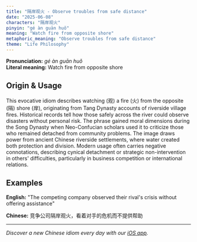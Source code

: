 ```yaml
---
title: "隔岸观火 - Observe troubles from safe distance"
date: "2025-06-08"
characters: "隔岸观火"
pinyin: "gé àn guān huǒ"
meaning: "Watch fire from opposite shore"
metaphoric_meaning: "Observe troubles from safe distance"
theme: "Life Philosophy"
---
```


**Pronunciation:** *gé àn guān huǒ*  
**Literal meaning:** Watch fire from opposite shore

## Origin & Usage

This evocative idiom describes watching (观) a fire (火) from the opposite (隔) shore (岸), originating from Tang Dynasty accounts of riverside village fires. Historical records tell how those safely across the river could observe disasters without personal risk. The phrase gained moral dimensions during the Song Dynasty when Neo-Confucian scholars used it to criticize those who remained detached from community problems. The image draws power from ancient Chinese riverside settlements, where water created both protection and division. Modern usage often carries negative connotations, describing cynical detachment or strategic non-intervention in others' difficulties, particularly in business competition or international relations.

## Examples

**English:** "The competing company observed their rival's crisis without offering assistance"

**Chinese:** 竞争公司隔岸观火，看着对手的危机而不提供帮助

---

*Discover a new Chinese idiom every day with our [iOS app](https://apps.apple.com/us/app/daily-chinese-idioms/id6670238264).*
